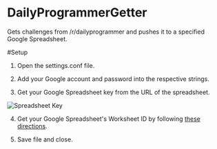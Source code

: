 DailyProgrammerGetter
=====================

Gets challenges from /r/dailyprogrammer and pushes it to a specified Google Spreadsheet.

#Setup
1. Open the settings.conf file.

2. Add your Google account and password into the respective strings.

3. Get your Google Spreadsheet key from the URL of the spreadsheet.

![Spreadsheet Key](http://i.imgur.com/tVkzVjB.png?1)

4. Get your Google Spreadsheet's Worksheet ID by following [these directions](http://www.itnota.com/get-worksheetid-within-gdocs-spreadsheet/).

5. Save file and close.
